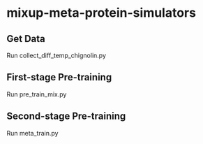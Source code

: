 # mixup-meta-protein-simulators

## Get Data
Run collect_diff_temp_chignolin.py 

## First-stage Pre-training
Run pre_train_mix.py

## Second-stage Pre-training
Run meta_train.py
